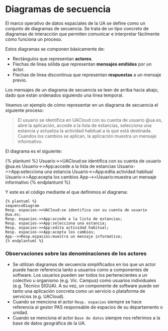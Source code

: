 # Diagramas de secuencia

El marco operativo de datos espaciales de la UA se define como un conjunto de diagramas de secuencia. Se trata de un tipo concreto de diagramas de interacción que permiten comunicar e interpretar fácilmente cómo funciona un proceso.  

Estos diagramas se componen básicamente de:  
- Rectángulos que representan **actores**.
- Flechas de línea sólida que representan **mensajes emitidos** por un actor.
- Flechas de línea discontinua que representan **respuestas** a un mensaje previo.  

Los mensajes de un diagrama de secuencia se leen de arriba hacia abajo, dado que están ordenados siguiendo una línea temporal.  

Veamos un ejemplo de cómo representar en un diagrama de secuencia el siguiente proceso:  
> El usuario se identifica en UACloud con su cuenta de usuario @ua.es, abre la aplicación, accede a la lista de estancias, selecciona una estancia y actualiza la actividad habitual a la que está destinada. Cuandos los cambios se aplican, la aplicación muestra un mensaje informativo.  

El diagrama es el siguiente:  

{% plantuml %}
Usuario->>UACloud:se identifica con su cuenta de usuario @ua.es
Usuario->>App:accede a la lista de estancias
Usuario->>App:selecciona una estancia
Usuario->>App:edita actividad habitual
Usuario->>App:acepta los cambios
App-->>Usuario:muestra un mensaje informativo
{% endplantuml %}

Y este es el código mediante el que definimos el diagrama:  

```
{% plantuml %}
sequenceDiagram
Resp. espacios->>UACloud:se identifica con su cuenta de usuario @ua.es;
Resp. espacios->>App:accede a la lista de estancias;
Resp. espacios->>App:selecciona una estancia;
Resp. espacios->>App:edita actividad habitual;
Resp. espacios->>App:acepta los cambios;
App-->>Resp.espacios:muestra un mensaje informativo;
{% endplantuml %}
```

### Observaciones sobre las denominaciones de los actores
-  Se utilizan diagramas de secuencia simplificados en los que un actor puede hacer referencia tanto a usuarios como a componentes de software. Los usuarios pueden ser todos los pertenecientes a un colectivo u organismo (e.g. Vic. Campus) como usuarios individuales (e.g. Técnico SIGUA). A su vez, un componente de software puede ser tanto una aplicación concreta como un servicio o plataforma de servicios (e.g. UACloud).
-  Cuando se menciona el actor `Resp. espacios` siempre se hace referencia al gestor PAS responsable de espacios de su departamento o unidad.
-  Cuando se menciona el actor `Base de datos` siempre nos referimos a la base de datos geográfica de la UA.